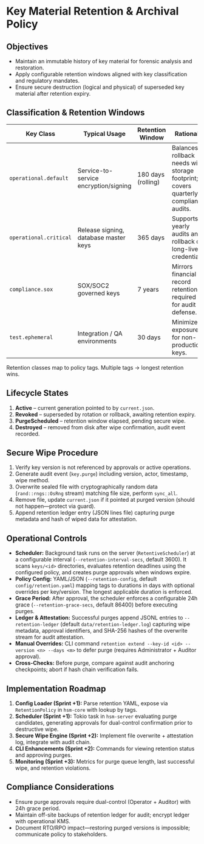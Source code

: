 # Key Material Retention & Archival Policy

## Objectives
- Maintain an immutable history of key material for forensic analysis and restoration.
- Apply configurable retention windows aligned with key classification and regulatory mandates.
- Ensure secure destruction (logical and physical) of superseded key material after retention expiry.

## Classification & Retention Windows
| Key Class | Typical Usage | Retention Window | Rationale |
| --- | --- | --- | --- |
| `operational.default` | Service-to-service encryption/signing | 180 days (rolling) | Balances rollback needs with storage footprint; covers quarterly compliance audits. |
| `operational.critical` | Release signing, database master keys | 365 days | Supports yearly audits and rollback of long-lived credentials. |
| `compliance.sox` | SOX/SOC2 governed keys | 7 years | Mirrors financial record retention; required for audit defense. |
| `test.ephemeral` | Integration / QA environments | 30 days | Minimizes exposure for non-production keys. |

Retention classes map to policy tags. Multiple tags -> longest retention wins.

## Lifecycle States
1. **Active** – current generation pointed to by `current.json`.
2. **Revoked** – superseded by rotation or rollback, awaiting retention expiry.
3. **PurgeScheduled** – retention window elapsed, pending secure wipe.
4. **Destroyed** – removed from disk after wipe confirmation, audit event recorded.

## Secure Wipe Procedure
1. Verify key version is not referenced by approvals or active operations.
2. Generate audit event (`key.purge`) including version, actor, timestamp, wipe method.
3. Overwrite sealed file with cryptographically random data (`rand::rngs::OsRng` stream) matching file size, perform `sync_all`.
4. Remove file, update `current.json` if it pointed at purged version (should not happen—protect via guard).
5. Append retention ledger entry (JSON lines file) capturing purge metadata and hash of wiped data for attestation.

## Operational Controls
- **Scheduler:** Background task runs on the server (`RetentiveScheduler`) at a configurable interval (`--retention-interval-secs`, default 3600). It scans `keys/<id>` directories, evaluates retention deadlines using the configured policy, and creates purge approvals when windows expire.
- **Policy Config:** YAML/JSON (`--retention-config`, default `config/retention.yaml`) mapping tags to durations in days with optional overrides per key/version. The longest applicable duration is enforced.
- **Grace Period:** After approval, the scheduler enforces a configurable 24h grace (`--retention-grace-secs`, default 86400) before executing purges.
- **Ledger & Attestation:** Successful purges append JSONL entries to `--retention-ledger` (default `data/retention-ledger.log`) capturing wipe metadata, approval identifiers, and SHA-256 hashes of the overwrite stream for audit attestation.
- **Manual Overrides:** CLI command `retention extend --key-id <id> --version <n> --days <m>` to defer purge (requires Administrator + Auditor approval).
- **Cross-Checks:** Before purge, compare against audit anchoring checkpoints; abort if hash chain verification fails.

## Implementation Roadmap
1. **Config Loader (Sprint +1):** Parse retention YAML, expose via `RetentionPolicy` in `hsm-core` with lookup by tags.
2. **Scheduler (Sprint +1):** Tokio task in `hsm-server` evaluating purge candidates, generating approvals for dual-control confirmation prior to destructive wipe.
3. **Secure Wipe Engine (Sprint +2):** Implement file overwrite + attestation log, integrate with audit chain.
4. **CLI Enhancements (Sprint +2):** Commands for viewing retention status and approving purges.
5. **Monitoring (Sprint +3):** Metrics for purge queue length, last successful wipe, and retention violations.

## Compliance Considerations
- Ensure purge approvals require dual-control (Operator + Auditor) with 24h grace period.
- Maintain off-site backups of retention ledger for audit; encrypt ledger with operational KMS.
- Document RTO/RPO impact—restoring purged versions is impossible; communicate policy to stakeholders.
